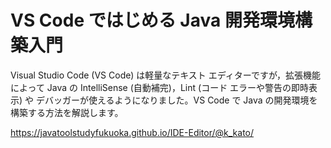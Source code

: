 # VS Code ではじめる Java 開発環境構築入門

Visual Studio Code (VS Code) は軽量なテキスト エディターですが，拡張機能によって Java の IntelliSense (自動補完)，Lint (コード エラーや警告の即時表示) や デバッガーが使えるようになりました。VS Code で Java の開発環境を構築する方法を解説します。

<a href="https://javatoolstudyfukuoka.github.io/IDE-Editor/@k_kato/" target="_blank">https://javatoolstudyfukuoka.github.io/IDE-Editor/@k_kato/</a>
